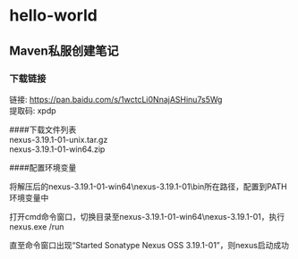 # hello-world

## Maven私服创建笔记

### 下载链接
链接: https://pan.baidu.com/s/1wctcLi0NnajASHinu7s5Wg <br/>
提取码: xpdp 

####下载文件列表 <br />
nexus-3.19.1-01-unix.tar.gz <br />
nexus-3.19.1-01-win64.zip

####配置环境变量

将解压后的nexus-3.19.1-01-win64\nexus-3.19.1-01\bin所在路径，配置到PATH环境变量中

打开cmd命令窗口，切换目录至nexus-3.19.1-01-win64\nexus-3.19.1-01，执行nexus.exe /run

直至命令窗口出现“Started Sonatype Nexus OSS 3.19.1-01”，则nexus启动成功

